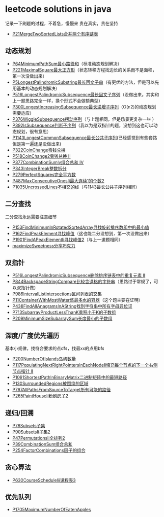 # leetcode solutions in java
记录一下刷题的过程，不着急，慢慢来
贵在真实，贵在坚持

- [P21MergeTwoSortedLists合并两个有序链表](src/leetcode/editor/cn/P21MergeTwoSortedLists.java)

## 动态规划
- [P64MinimumPathSum最小路径和](src/leetcode/editor/cn/P64MinimumPathSum.java)（标准动态规划解决）
- [P221MaximalSquare最大正方形](src/leetcode/editor/cn/P221MaximalSquare.java)（状态转移方程找边长的关系而不是面积，第一次没做出来）
- [P5LongestPalindromicSubstring最长回文子串](src/leetcode/editor/cn/P5LongestPalindromicSubstring.java)（有更优的方法，但是可以先用基本的动态规划解决）
- [P516LongestPalindromicSubsequence最长回文子序列](src/leetcode/editor/cn/P516LongestPalindromicSubsequence.java)（没做出来，其实和上一题思路完全一样，换个形式不会做额典型）
- [P300LongestIncreasingSubsequence最长递增子序列](src/leetcode/editor/cn/P300LongestIncreasingSubsequence.java)（O(n2)的动态规划需要适应）
- [P376WiggleSubsequence摆动序列](src/leetcode/editor/cn/P376WiggleSubsequence.java)（与上题相同，但是场景更复杂一些 ）
- [P392IsSubsequence判断子序列](src/leetcode/editor/cn/P392IsSubsequence.java)（我以为是双指针的题，没想到这也可以动态规划，很有意思）
- [P1143LongestCommonSubsequence最长公共子序列](src/leetcode/editor/cn/P1143LongestCommonSubsequence.java)(已经感觉到有些套路但是第一遍还是没做出来)
- [P322CoinChange零钱兑换](src/leetcode/editor/cn/P322CoinChange.java)
- [P518CoinChange2零钱兑换 II](src/leetcode/editor/cn/P518CoinChange2.java)
- [P377CombinationSumIv组合总和 Ⅳ](src/leetcode/editor/cn/P377CombinationSumIv.java)
- [P343IntegerBreak整数拆分](src/leetcode/editor/cn/P343IntegerBreak.java)
- [P279PerfectSquares完全平方数](src/leetcode/editor/cn/P279PerfectSquares.java)
- [P487MaxConsecutiveOnesIi最大连续1的个数2](src/leetcode/editor/cn/P487MaxConsecutiveOnesIi.java)
- [P1035UncrossedLines不相交的线](src/leetcode/editor/cn/P1035UncrossedLines.java)（与1143最长公共子序列相同）

## 二分查找
二分查找永远需要注意细节
- [P153FindMinimumInRotatedSortedArray寻找旋转排序数组中的最小值](src/leetcode/editor/cn/P153FindMinimumInRotatedSortedArray.java)
- [P162FindPeakElement寻找峰值](src/leetcode/editor/cn/P162FindPeakElement.java)（这也能二分没想到，第一次没做出来）
- [P1901FindAPeakElementIi寻找峰值2](src/leetcode/editor/cn/P1901FindAPeakElementIi.java)（与上一道题相同）
- [maximizeSweetness分享巧克力](src/leetcode/editor/cn/P1231DivideChocolate.java)

## 双指针
- [P516LongestPalindromicSubsequence删除排序链表中的重复元素 II](src/leetcode/editor/cn/P516LongestPalindromicSubsequence.java)
- [P844BackspaceStringCompare比较含退格的字符串](src/leetcode/editor/cn/P844BackspaceStringCompare.java)（思路过于常规了，可以双指针做）
- [P986IntervalListIntersections区间列表的交集](src/leetcode/editor/cn/P986IntervalListIntersections.java)
- [P11ContainerWithMostWater盛最多水的容器](src/leetcode/editor/cn/P11ContainerWithMostWater.java)（这个题主要在证明）
- [P438FindAllAnagramsInAString找到字符串中所有字母异位词](P438FindAllAnagramsInAString)
- [P713SubarrayProductLessThanK乘积小于K的子数组](src/leetcode/editor/cn/P713SubarrayProductLessThanK.java)
- [P209MinimumSizeSubarraySum长度最小的子数组](src/leetcode/editor/cn/P209MinimumSizeSubarraySum.java)

## 深度/广度优先遍历
基本小规律，找符合要求的点dfs，找最xx的点用bfs
- [P200NumberOfIslands岛屿数量](src/leetcode/editor/cn/P200NumberOfIslands.java)
- [P117PopulatingNextRightPointersInEachNodeIi填充每个节点的下一个右侧节点指针 II](src/leetcode/editor/cn/P117PopulatingNextRightPointersInEachNodeIi.java)
- [P1091ShortestPathInBinaryMatrix二进制矩阵中的最短路径](src/leetcode/editor/cn/P1091ShortestPathInBinaryMatrix.java)
- [P130SurroundedRegions被围绕的区域](src/leetcode/editor/cn/P130SurroundedRegions.java)
- [P797AllPathsFromSourceToTarget所有可能的路径](src/leetcode/editor/cn/P797AllPathsFromSourceToTarget.java)
- [P265PaintHouseIi粉刷房子2](src/leetcode/editor/cn/P265PaintHouseIi.java)

## 递归/回溯
- [P78Subsets子集](src/leetcode/editor/cn/P78Subsets.java)
- [P90SubsetsIi子集2](src/leetcode/editor/cn/P90SubsetsIi.java)
- [P47PermutationsIi全排列2](src/leetcode/editor/cn/P47PermutationsIi.java)
- [P39CombinationSum组合总和](src/leetcode/editor/cn/P39CombinationSum.java)
- [P254FactorCombinations因子的组合](src/leetcode/editor/cn/P254FactorCombinations.java)

## 贪心算法
- [P630CourseScheduleIii课程表3](src/leetcode/editor/cn/P630CourseScheduleIii.java)

## 优先队列
- [P1705MaximumNumberOfEatenApples](src/leetcode/editor/cn/P1705MaximumNumberOfEatenApples.java)